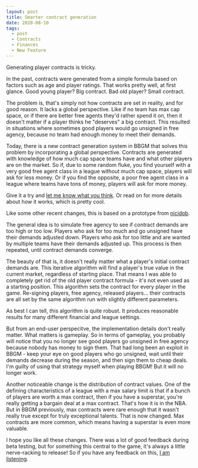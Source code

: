 ```yaml
---
layout: post
title: Smarter contract generation
date: 2020-08-10
tags:
  - post
  - Contracts
  - Finances
  - New Feature
---
```


Generating player contracts is tricky.

In the past, contracts were generated from a simple formula based on factors such as age and player ratings. That works pretty well, at first glance. Good young player? Big contract. Bad old player? Small contract.

The problem is, that's simply not how contracts are set in reality, and for good reason. It lacks a global perspective. Like if no team has max cap space, or if there are better free agents they'd rather spend it on, then it doesn't matter if a player thinks he "deserves" a big contract. This resulted in situations where sometimes good players would go unsigned in free agency, because no team had enough money to meet their demands.

Today, there is a new contract generation system in BBGM that solves this problem by incorporating a global perspective. Contracts are generated with knowledge of how much cap space teams have and what other players are on the market. So if, due to some random fluke, you find yourself with a very good free agent class in a league without much cap space, players will ask for less money. Or if you find the opposite, a poor free agent class in a league where teams have tons of money, players will ask for more money.

Give it a try and [let me know what you think](/contact/). Or read on for more details about how it works, which is pretty cool.

<!--more-->

Like some other recent changes, this is based on a prototype from [nicidob](https://nicidob.github.io/).

The general idea is to simulate free agency to see if contract demands are too high or too low. Players who ask for too much and go unsigned have their demands adjusted down. Players who ask for too little and are wanted by multiple teams have their demands adjusted up. This process is then repeated, until contract demands converge.

The beauty of that is, it doesn't really matter what a player's initial contract demands are. This iterative algorithm will find a player's true value in the current market, regardless of starting place. That means I was able to completely get rid of the old player contract formula - it's not even used as a starting position. This algorithm sets the contract for every player in the game. Re-signing players, free agency, released players... their contracts are all set by the same algorithm run with slightly different parameters.

As best I can tell, this algorithm is quite robust. It produces reasonable results for many different financial and league settings.

But from an end-user perspecitve, the implementation details don't really matter. What matters is gameplay. So in terms of gameplay, you probably will notice that you no longer see good players go unsigned in free agency because nobody has money to sign them. That had long been an exploit in BBGM - keep your eye on good players who go unsigned, wait until their demands decrease during the season, and then sign them to cheap deals. I'm guilty of using that strategy myself when playing BBGM! But it will no longer work.

Another noticeable change is the distribution of contract values. One of the defining characteristics of a league with a max salary limit is that if a bunch of players are worth a max contract, then if you have a superstar, you're really getting a bargain deal at a max contract. That's how it is in the NBA. But in BBGM previously, max contracts were rare enough that it wasn't really true except for truly exceptional talents. That is now changed. Max contracts are more common, which means having a superstar is even more valuable.

I hope you like all these changes. There was a lot of good feedback during beta testing, but for something this central to the game, it's always a little nerve-racking to release! So if you have any feedback on this, [I am listening](/contact/).

